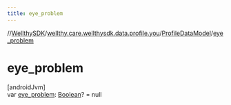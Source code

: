 ```yaml
---
title: eye_problem
---
```

//[WellthySDK](../../../index.html)/[wellthy.care.wellthysdk.data.profile.you](../index.html)/[ProfileDataModel](index.html)/[eye_problem](eye_problem.html)



# eye_problem



[androidJvm]\
var [eye_problem](eye_problem.html): [Boolean](https://kotlinlang.org/api/latest/jvm/stdlib/kotlin/-boolean/index.html)? = null




